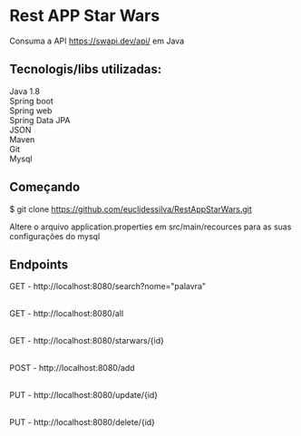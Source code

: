 # Rest APP Star Wars

Consuma a API https://swapi.dev/api/ em Java

## Tecnologis/libs utilizadas:

Java 1.8<br>
Spring boot<br>
Spring web<br>
Spring Data JPA<br>
JSON<br>
Maven<br>
Git<br>
Mysql<br>

## Começando

$ git clone https://github.com/euclidessilva/RestAppStarWars.git

Altere o arquivo application.properties em src/main/recources para as suas configurações do mysql

## Endpoints

GET - http://localhost:8080/search?nome="palavra" <br><br>

GET - http://localhost:8080/all<br><br>

GET - http://localhost:8080/starwars/{id}<br><br>

POST - http://localhost:8080/add<br><br>

PUT - http://localhost:8080/update/{id}<br><br>

PUT - http://localhost:8080/delete/{id}<br><br>
